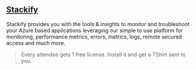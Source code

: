 ##  [Stackify](http://www.stackify.com/)

Stackify provides you with the tools & insights to monitor and troubleshoot your Azure based applications leveraging our simple to use platform  for monitoring, performance metrics, errors, metrics, logs, remote secured access and much more.

> Every attendee gets 1 free license. Install it and get a TShirt sent to you.